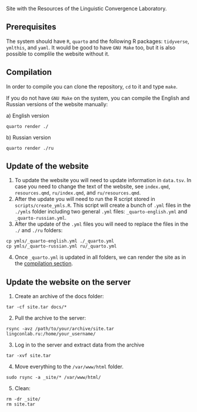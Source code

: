 Site with the Resources of the Linguistic Convergence Laboratory.

## Prerequisites

The system should have `R`, `quarto` and the following R packages: `tidyverse`, `ymlthis`, and `yaml`. It would be good to have `GNU Make` too, but it is also possible to complile the website without it.

## Compilation

In order to compile you can clone the repository, `cd` to it and type `make`.

If you do not have `GNU Make` on the system, you can compile the English and Russian versions of the website manually:

a) English version

```
quarto render ./
```

b) Russian version

```
quarto render ./ru
```

## Update of the website

1. To update the website you will need to update information in `data.tsv`. In case you need to change the text of the website, see `index.qmd`, `resources.qmd`, `ru/index.qmd`, and `ru/resources.qmd`.
2. After the update you will need to run the R script stored in `scripts/create_ymls.R`. This script will create a bunch of `.yml` files in the `./ymls` folder including two general `.yml` files: `_quarto-english.yml` and `_quarto-russian.yml`.
3. After the update of the `.yml` files you will need to replace the files in the `./` and `./ru` folders:

```
cp ymls/_quarto-english.yml ./_quarto.yml
cp ymls/_quarto-russian.yml ru/_quarto.yml
```

4. Once `_quarto.yml` is updated in all folders, we can render the site as in the [compilation section](#compilation).

## Update the website on the server

1. Create an archive of the docs folder:

```
tar -cf site.tar docs/*
```

2. Pull the archive to the server:

```
rsync -avz /path/to/your/archive/site.tar lingconlab.ru:/home/your_username/
```

3. Log in to the server and extract data from the archive

```
tar -xvf site.tar
```

4. Move everything to the `/var/www/html` folder.

```
sudo rsync -a _site/* /var/www/html/
```

5. Clean:

```
rm -dr _site/
rm site.tar
```
